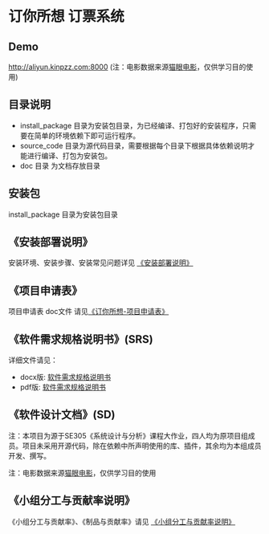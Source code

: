 # 订你所想 订票系统

## Demo

http://aliyun.kinpzz.com:8000 (注：电影数据来源[猫眼电影](https://maoyan.com/)，仅供学习目的使用)

## 目录说明

- install_package 目录为安装包目录，为已经编译、打包好的安装程序，只需要在简单的环境依赖下即可运行程序。
- source_code 目录为源代码目录，需要根据每个目录下根据具体依赖说明才能进行编译、打包为安装包。
- doc 目录 为文档存放目录

## 安装包

install_package 目录为安装包目录

## 《安装部署说明》

安装环境、安装步骤、安装常见问题详见 [《安装部署说明》](/installation_package/README.md)

## 《项目申请表》

项目申请表 doc文件 请见[《订你所想-项目申请表》](/订你所想-项目申请表.doc)

## 《软件需求规格说明书》(SRS)

详细文件请见：

* docx版: [软件需求规格说明书](/doc/软件需求规格说明书.docx)
* pdf版: [软件需求规格说明书](/doc/软件需求规格说明书.pdf)

## 《软件设计文档》(SD)

注：本项目为源于SE305《系统设计与分析》课程大作业，四人均为原项目组成员。项目未采用开源代码，除在依赖中所声明使用的库、插件，其余均为本组成员开发、撰写。

注：电影数据来源[猫眼电影](https://maoyan.com/)，仅供学习目的使用

## 《小组分工与贡献率说明》

《小组分工与贡献率》、《制品与贡献率》请见 [《小组分工与贡献率说明》](/doc/teamwork.md)

